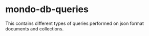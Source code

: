 # mondo-db-queries
This contains different types of queries performed on json format documents and collections.
